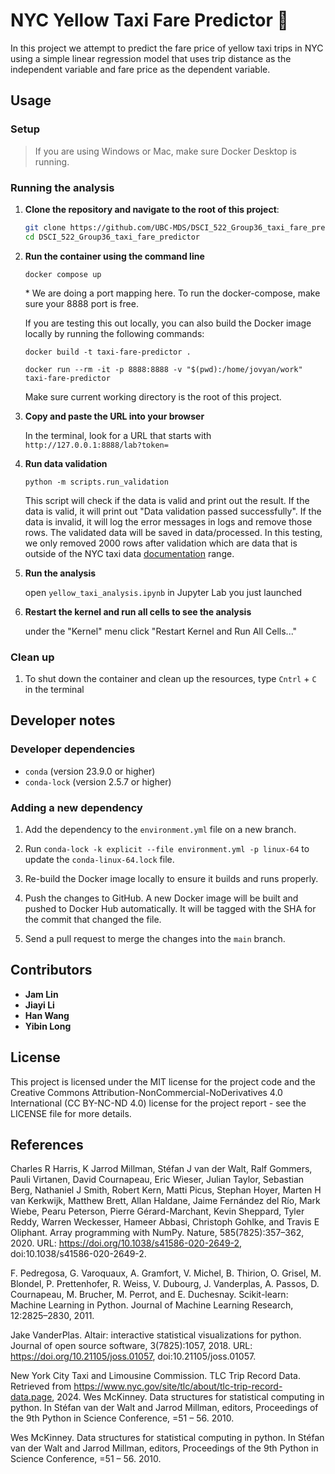 # NYC Yellow Taxi Fare Predictor 🚕

In this project we attempt to predict the fare price of yellow taxi trips in NYC using a simple linear regression model that uses trip distance as the independent variable and fare price as the dependent variable.

## Usage

### Setup

> If you are using Windows or Mac, make sure Docker Desktop is running.

### Running the analysis

1. **Clone the repository and navigate to the root of this project**:
    ```bash
    git clone https://github.com/UBC-MDS/DSCI_522_Group36_taxi_fare_predictor.git
    cd DSCI_522_Group36_taxi_fare_predictor
    ```
    
2. **Run the container using the command line**
    ``` 
    docker compose up
    ```
    \* We are doing a port mapping here. To run the docker-compose, make sure your 8888 port is free. 

    If you are testing this out locally, you can also build the Docker image locally by running the following commands: 
    ```
    docker build -t taxi-fare-predictor .

    docker run --rm -it -p 8888:8888 -v "$(pwd):/home/jovyan/work" taxi-fare-predictor
    ```
    Make sure current working directory is the root of this project.

3. **Copy and paste the URL into your browser**
   
   In the terminal, look for a URL that starts with 
    `http://127.0.0.1:8888/lab?token=` 

    
4. **Run data validation**
    
    ```
    python -m scripts.run_validation
    ```
    This script will check if the data is valid and print out the result. If the data is valid, it will print out "Data validation passed successfully". If the data is invalid, it will log the error messages in logs and remove those rows. The validated data will be saved in data/processed. In this testing, we only removed 2000 rows after validation which are data that is outside of the NYC taxi data [documentation](https://www.nyc.gov/assets/tlc/downloads/pdf/data_dictionary_trip_records_yellow.pdf) range.

5. **Run the analysis**

    open `yellow_taxi_analysis.ipynb` in Jupyter Lab you just launched

6. **Restart the kernel and run all cells to see the analysis**

   under the "Kernel" menu click "Restart Kernel and Run All Cells..."

### Clean up

1. To shut down the container and clean up the resources, type `Cntrl` + `C` in the terminal

## Developer notes

### Developer dependencies
- `conda` (version 23.9.0 or higher)
- `conda-lock` (version 2.5.7 or higher)

### Adding a new dependency

1. Add the dependency to the `environment.yml` file on a new branch.

2. Run `conda-lock -k explicit --file environment.yml -p linux-64` to update the `conda-linux-64.lock` file.

2. Re-build the Docker image locally to ensure it builds and runs properly.

3. Push the changes to GitHub. A new Docker
   image will be built and pushed to Docker Hub automatically.
   It will be tagged with the SHA for the commit that changed the file.

4. Send a pull request to merge the changes into the `main` branch. 

## Contributors

- **Jam Lin**
- **Jiayi Li**
- **Han Wang**
- **Yibin Long**

## License

This project is licensed under the MIT license for the project code and the Creative Commons Attribution-NonCommercial-NoDerivatives 4.0 International (CC BY-NC-ND 4.0) license for the project report - see the LICENSE file for more details.

## References
Charles R Harris, K Jarrod Millman, Stéfan J van der Walt, Ralf Gommers, Pauli Virtanen, David Cournapeau, Eric Wieser, Julian Taylor, Sebastian Berg, Nathaniel J Smith, Robert Kern, Matti Picus, Stephan Hoyer, Marten H van Kerkwijk, Matthew Brett, Allan Haldane, Jaime Fernández del Río, Mark Wiebe, Pearu Peterson, Pierre Gérard-Marchant, Kevin Sheppard, Tyler Reddy, Warren Weckesser, Hameer Abbasi, Christoph Gohlke, and Travis E Oliphant. Array programming with NumPy. Nature, 585(7825):357–362, 2020. URL: https://doi.org/10.1038/s41586-020-2649-2, doi:10.1038/s41586-020-2649-2.

F. Pedregosa, G. Varoquaux, A. Gramfort, V. Michel, B. Thirion, O. Grisel, M. Blondel, P. Prettenhofer, R. Weiss, V. Dubourg, J. Vanderplas, A. Passos, D. Cournapeau, M. Brucher, M. Perrot, and E. Duchesnay. Scikit-learn: Machine Learning in Python. Journal of Machine Learning Research, 12:2825–2830, 2011.

Jake VanderPlas. Altair: interactive statistical visualizations for python. Journal of open source software, 3(7825):1057, 2018. URL: https://doi.org/10.21105/joss.01057, doi:10.21105/joss.01057.

New York City Taxi and Limousine Commission. TLC Trip Record Data. Retrieved from https://www.nyc.gov/site/tlc/about/tlc-trip-record-data.page, 2024. Wes McKinney. Data structures for statistical computing in python. In Stéfan van der Walt and Jarrod Millman, editors, Proceedings of the 9th Python in Science Conference, =51 – 56. 2010.

Wes McKinney. Data structures for statistical computing in python. In Stéfan van der Walt and Jarrod Millman, editors, Proceedings of the 9th Python in Science Conference, =51 – 56. 2010.
